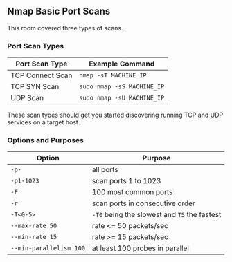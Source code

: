 ## Nmap Basic Port Scans

This room covered three types of scans.

### Port Scan Types

| Port Scan Type  | Example Command            |
|-----------------|-----------------------------|
| TCP Connect Scan| `nmap -sT MACHINE_IP`       |
| TCP SYN Scan    | `sudo nmap -sS MACHINE_IP`  |
| UDP Scan        | `sudo nmap -sU MACHINE_IP`  |

These scan types should get you started discovering running TCP and UDP services on a target host.

### Options and Purposes

| Option                | Purpose                                      |
|-----------------------|----------------------------------------------|
| `-p-`                 | all ports                                    |
| `-p1-1023`            | scan ports 1 to 1023                         |
| `-F`                  | 100 most common ports                        |
| `-r`                  | scan ports in consecutive order              |
| `-T<0-5>`             | `-T0` being the slowest and `T5` the fastest |
| `--max-rate 50`       | rate <= 50 packets/sec                       |
| `--min-rate 15`       | rate >= 15 packets/sec                       |
| `--min-parallelism 100` | at least 100 probes in parallel            |